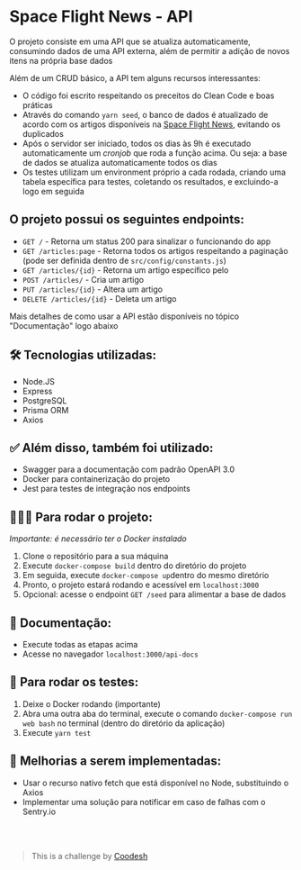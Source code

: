 # Space Flight News - API

O projeto consiste em uma API que se atualiza automaticamente, consumindo dados de uma API externa, além de permitir a adição de novos itens na própria base dados

Além de um CRUD básico, a API tem alguns recursos interessantes:
* O código foi escrito respeitando os preceitos do Clean Code e boas práticas
* Através do comando `yarn seed`, o banco de dados é atualizado de acordo com os artigos disponíveis na [Space Flight News](https://api.spaceflightnewsapi.net/v3/documentation), evitando os duplicados
* Após o servidor ser iniciado, todos os dias às 9h é executado automaticamente um *cronjob* que roda a função acima. Ou seja: a base de dados se atualiza automaticamente todos os dias
* Os testes utilizam um environment próprio a cada rodada, criando uma tabela específica para testes, coletando os resultados, e excluindo-a logo em seguida

## O projeto possui os seguintes endpoints:

* `GET /` - Retorna um status 200 para sinalizar o funcionando do app
* `GET /articles:page` - Retorna todos os artigos respeitando a paginação (pode ser definida dentro de `src/config/constants.js`) 
* `GET /articles/{id}` - Retorna um artigo específico pelo
* `POST /articles/` - Cria um artigo
* `PUT /articles/{id}` - Altera um artigo 
* `DELETE /articles/{id}` - Deleta um artigo

Mais detalhes de como usar a API estão disponíveis no tópico "Documentação" logo abaixo

## 🛠 Tecnologias utilizadas:
* Node.JS
* Express
* PostgreSQL
* Prisma ORM
* Axios

## ✅ Além disso, também foi utilizado:
* Swagger para a documentação com padrão OpenAPI 3.0
* Docker para containerização do projeto
* Jest para testes de integração nos endpoints

## 🏃🏽‍♀️ Para rodar o projeto:
*Importante: é necessário ter o Docker instalado*

1. Clone o repositório para a sua máquina
2. Execute `docker-compose build` dentro do diretório do projeto
3. Em seguida, execute `docker-compose up`dentro do mesmo diretório
4. Pronto, o projeto estará rodando e acessível em `localhost:3000`
5. Opcional: acesse o endpoint `GET /seed` para alimentar a base de dados

## 📖 Documentação:
* Execute todas as etapas acima
* Acesse no navegador `localhost:3000/api-docs`

## 🧪 Para rodar os testes:
1. Deixe o Docker rodando (importante)
2. Abra uma outra aba do terminal, execute o comando `docker-compose run web bash` no terminal (dentro do diretório da aplicação)
3. Execute `yarn test` 

## 🤔 Melhorias a serem implementadas:
* Usar o recurso nativo fetch que está disponível no Node, substituindo o Axios
* Implementar uma solução para notificar em caso de falhas com o Sentry.io

<br><br>
> This is a challenge by [Coodesh](https://coodesh.com/)
